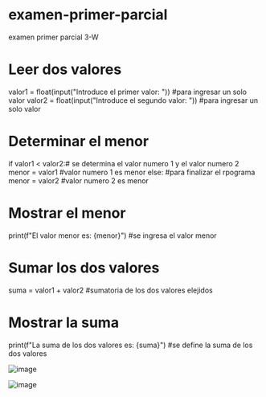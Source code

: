 # examen-primer-parcial
examen primer parcial 3-W

# Leer dos valores
valor1 = float(input("Introduce el primer valor: ")) #para ingresar un solo valor 
valor2 = float(input("Introduce el segundo valor: ")) #para ingresar un solo valor 

# Determinar el menor
if valor1 < valor2:# se determina el valor numero 1 y el valor numero 2
    menor = valor1 #valor numero 1 es menor 
else: #para finalizar el rpograma 
    menor = valor2 #valor numero 2 es menor 

# Mostrar el menor
print(f"El valor menor es: {menor}") #se ingresa el valor menor 

# Sumar los dos valores
suma = valor1 + valor2 #sumatoria de los dos valores elejidos 

# Mostrar la suma
print(f"La suma de los dos valores es: {suma}") #se define la suma de los dos valores 

![image](https://github.com/user-attachments/assets/95e4cb66-04b3-473e-b439-88c689c17a8b) 

![image](https://github.com/user-attachments/assets/1da9b27e-ad95-4a2e-9e2b-c423cf312a79)


